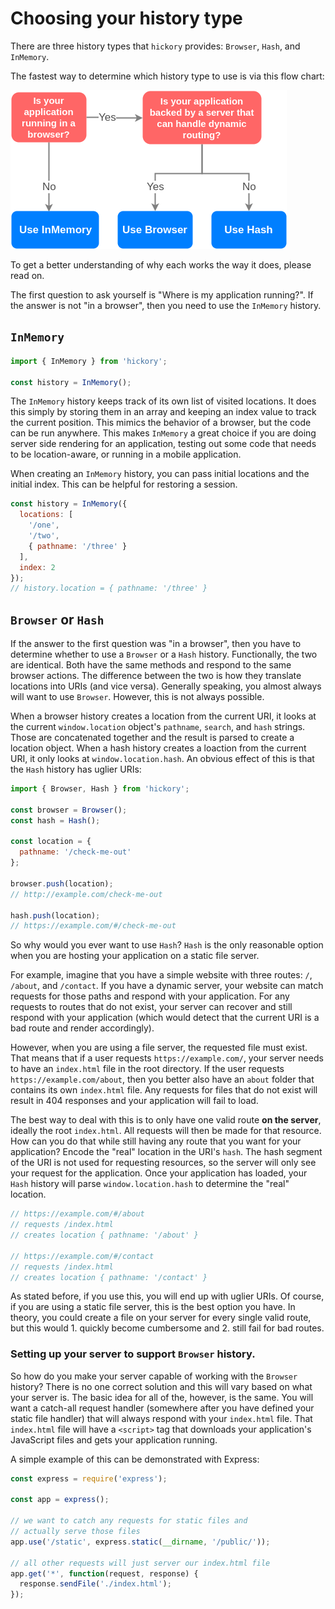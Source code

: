 # Choosing your history type

There are three history types that `hickory` provides: `Browser`, `Hash`, and `InMemory`.

The fastest way to determine which history type to use is via this flow chart:

<img src='../../static/Choose-A-Type.png' />

To get a better understanding of why each works the way it does, please read on.

The first question to ask yourself is "Where is my application running?". If the answer is not "in a browser", then you need to use the `InMemory` history.

## `InMemory`

```js
import { InMemory } from 'hickory';

const history = InMemory();
```

The `InMemory` history keeps track of its own list of visited locations. It does this simply by storing them in an array and keeping an index value to track the current position. This mimics the behavior of a browser, but the code can be run anywhere. This makes `InMemory` a great choice if you are doing server side rendering for an application, testing out some code that needs to be location-aware, or running in a mobile application.

When creating an `InMemory` history, you can pass initial locations and the initial index. This can be helpful for restoring a session.

```js
const history = InMemory({
  locations: [
    '/one',
    '/two',
    { pathname: '/three' }
  ],
  index: 2
});
// history.location = { pathname: '/three' }
```

## `Browser` or `Hash`

If the answer to the first question was "in a browser", then you have to determine whether to use a `Browser` or a `Hash` history. Functionally, the two are identical. Both have the same methods and respond to the same browser actions. The difference between the two is how they translate locations into URIs (and vice versa). Generally speaking, you almost always will want to use `Browser`. However, this is not always possible.

When a browser history creates a location from the current URI, it looks at the current `window.location` object's `pathname`, `search`, and `hash` strings. Those are concatenated together and the result is parsed to create a location object. When a hash history creates a loaction from the current URI, it only looks at `window.location.hash`. An obvious effect of this is that the `Hash` history has uglier URIs:

```js
import { Browser, Hash } from 'hickory';

const browser = Browser();
const hash = Hash();

const location = {
  pathname: '/check-me-out'
};

browser.push(location);
// http://example.com/check-me-out

hash.push(location);
// https://example.com/#/check-me-out

```

So why would you ever want to use `Hash`? `Hash` is the only reasonable option when you are hosting your application on a static file server. 

For example, imagine that you have a simple website with three routes: `/`, `/about`, and `/contact`. If you have a dynamic server, your website can match requests for those paths and respond with your application. For any requests to routes that do not exist, your server can recover and still respond with your application (which would detect that the current URI is a bad route and render accordingly).

However, when you are using a file server, the requested file must exist. That means that if a user requests `https://example.com/`, your server needs to have an `index.html` file in the root directory. If the user requests `https://example.com/about`, then you better also have an `about` folder that contains its own `index.html` file. Any requests for files that do not exist will result in 404 responses and your application will fail to load.

The best way to deal with this is to only have one valid route **on the server**, ideally the root `index.html`. All requests will then be made for that resource. How can you do that while still having any route that you want for your application? Encode the "real" location in the URI's `hash`. The hash segment of the URI is not used for requesting resources, so the server will only see your request for the application. Once your application has loaded, your `Hash` history will parse `window.location.hash` to determine the "real" location.

```js
// https://example.com/#/about
// requests /index.html
// creates location { pathname: '/about' }

// https://example.com/#/contact 
// requests /index.html
// creates location { pathname: '/contact' }
```

As stated before, if you use this, you will end up with uglier URIs. Of course, if you are using a static file server, this is the best option you have. In theory, you could create a file on your server for every single valid route, but this would 1. quickly become cumbersome and 2. still fail for bad routes.

### Setting up your server to support `Browser` history.

So how do you make your server capable of working with the `Browser` history? There is no one correct solution and this will vary based on what your server is. The basic idea for all of the, however, is the same. You will want a catch-all request handler (somewhere after you have defined your static file handler) that will always respond with your `index.html` file. That `index.html` file will have a `<script>` tag that downloads your application's JavaScript files and gets your application running.

A simple example of this can be demonstrated with Express:

```js
const express = require('express');

const app = express();

// we want to catch any requests for static files and
// actually serve those files
app.use('/static', express.static(__dirname, '/public/'));

// all other requests will just server our index.html file
app.get('*', function(request, response) {
  response.sendFile('./index.html');
});
```

